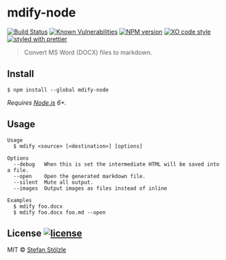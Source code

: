 # mdify-node
[![Build Status](https://travis-ci.org/stoe/mdify-node.svg?branch=master)](https://travis-ci.org/stoe/mdify-node) [![Known Vulnerabilities](https://snyk.io/test/github/stoe/mdify-node/badge.svg)](https://snyk.io/test/github/stoe/mdify-node) [![NPM version](https://img.shields.io/npm/v/mdify-node.svg)](https://www.npmjs.com/package/mdify-node) [![XO code style](https://img.shields.io/badge/code_style-XO-5ed9c7.svg)](https://github.com/sindresorhus/xo) [![styled with prettier](https://img.shields.io/badge/styled_with-prettier-ff69b4.svg)](https://github.com/prettier/prettier)

> Convert MS Word (DOCX) files to markdown.

## Install
```
$ npm install --global mdify-node
```

_Requires [Node.js](https://nodejs.org) 6+._


## Usage
```shell
Usage
  $ mdify <source> [<destination>] [options]

Options
  --debug   When this is set the intermediate HTML will be saved into a file.
  --open    Open the generated markdown file.
  --silent  Mute all output.
  --images  Output images as files instead of inline

Examples
  $ mdify foo.docx
  $ mdify foo.docx foo.md --open
```


## License [![license](https://img.shields.io/github/license/stoe/mdify-node.svg)](https://github.com/stoe/mdify-node/blob/master/license)
MIT © [Stefan Stölzle](https://github.com/stoe)
